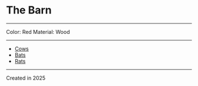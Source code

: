 # The Barn

----

Color: Red
Material: Wood

---

* [Cows](cows.md)
* [Bats](bats.md)
* [Rats](rats.md)

---

Created in 2025